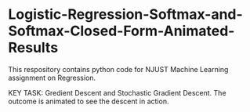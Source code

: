 # Logistic-Regression-Softmax-and-Softmax-Closed-Form-Animated-Results

This respository contains python code for NJUST Machine Learning assignment on Regression.

KEY TASK: Gredient Descent and Stochastic Gradient Descent.
The outcome is animated to see the descent in action.
